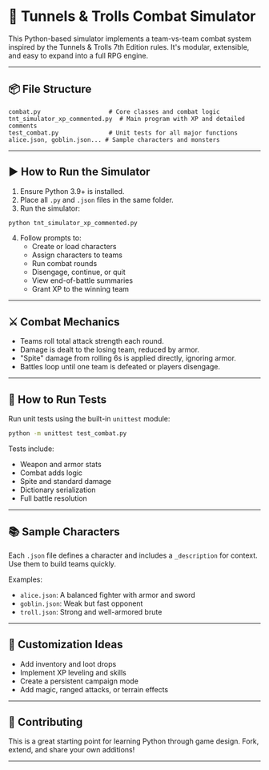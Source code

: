 
# 🐉 Tunnels & Trolls Combat Simulator

This Python-based simulator implements a team-vs-team combat system inspired by the Tunnels & Trolls 7th Edition rules. It's modular, extensible, and easy to expand into a full RPG engine.

---

## 📦 File Structure

```
combat.py                   # Core classes and combat logic
tnt_simulator_xp_commented.py  # Main program with XP and detailed comments
test_combat.py              # Unit tests for all major functions
alice.json, goblin.json... # Sample characters and monsters
```

---

## ▶️ How to Run the Simulator

1. Ensure Python 3.9+ is installed.
2. Place all `.py` and `.json` files in the same folder.
3. Run the simulator:

```bash
python tnt_simulator_xp_commented.py
```

4. Follow prompts to:
   - Create or load characters
   - Assign characters to teams
   - Run combat rounds
   - Disengage, continue, or quit
   - View end-of-battle summaries
   - Grant XP to the winning team

---

## ⚔️ Combat Mechanics

- Teams roll total attack strength each round.
- Damage is dealt to the losing team, reduced by armor.
- "Spite" damage from rolling 6s is applied directly, ignoring armor.
- Battles loop until one team is defeated or players disengage.

---

## 🧪 How to Run Tests

Run unit tests using the built-in `unittest` module:

```bash
python -m unittest test_combat.py
```

Tests include:
- Weapon and armor stats
- Combat adds logic
- Spite and standard damage
- Dictionary serialization
- Full battle resolution

---

## 📚 Sample Characters

Each `.json` file defines a character and includes a `_description` for context. Use them to build teams quickly.

Examples:
- `alice.json`: A balanced fighter with armor and sword
- `goblin.json`: Weak but fast opponent
- `troll.json`: Strong and well-armored brute

---

## 🧱 Customization Ideas

- Add inventory and loot drops
- Implement XP leveling and skills
- Create a persistent campaign mode
- Add magic, ranged attacks, or terrain effects

---

## 🤝 Contributing

This is a great starting point for learning Python through game design. Fork, extend, and share your own additions!

---
